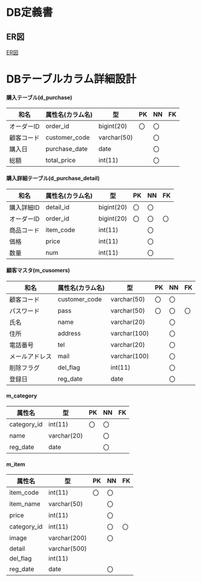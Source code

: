 # DB定義書
## ER図
[ER図](https://github.com/Aso2001363/2021sys-design/new/main/src/md/db"ER図はこちらから")

# DBテーブルカラム詳細設計

#### 購入テーブル(d_purchase)
|和名|属性名(カラム名)    |型     | PK | NN | FK |
|----|-----------|-----------|---|---|---|
|オーダーID|order_id|bigint(20)    |〇 |〇 |   |
|顧客コード|customer_code|varchar(50)|  |〇|   |
|購入日|purchase_date|date       |  |〇|   |
|総額|total_price  |int(11)    |  |〇|   |

#### 購入詳細テーブル(d_purchase_detail)
|和名|属性名(カラム名)    |型     | PK | NN | FK |
|----|-----------|-----------|---|---|---|
|購入詳細ID|detail_id  |bigint(20) |〇 |〇  |  |
|オーダーID|order_id   |bigint(20) |〇 |〇  |〇|
|商品コード|item_code  |int(11)    |   |〇  |  |
|価格|price      |int(11)    |   |〇  |  |
|数量|num        |int(11)    |   |〇  |  |

#### 顧客マスタ(m_cusomers)
|和名|属性名(カラム名)    |型     | PK | NN | FK |
|----|-----------|-----------|---|---|---|
|顧客コード|customer_code|varchar(50)|〇|〇|   |
|パスワード|pass       |varchar(50)|〇|〇 |〇  |
|氏名|name       |varchar(20)|   |〇 |   |
|住所|address    |varchar(100)| |〇|     |
|電話番号|tel        |varchar(20) | |〇|     |
|メールアドレス|mail       |varchar(100)| |〇|     |
|削除フラグ|del_flag   |int(11)     | |〇|     |
|登録日|reg_date   |date        | |〇|     |

#### m_category
|属性名    |型     | PK | NN | FK |
|-----------|-----------|---|---|---|
|category_id|int(11)|〇 |〇  |      |
|name       |varchar(20)|   |〇 |   |
|reg_date   |date       |   |〇 |   |

#### m_item
|属性名    |型     | PK | NN | FK |
|-----------|-----------|---|---|---|
|item_code  |int(11)    |〇 |〇 |   |
|item_name  |varchar(50)|   |〇 |   |
|price      |int(11)    |   |〇 |   |
|category_id|int(11)    |   |〇 |〇 |
|image      |varchar(200)|  |〇 |   |
|detail     |varchar(500)|  |   |   |
|del_flag   |int(11)    |  　|   |  |
|reg_date   |date       |  　|〇 |  | 
